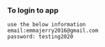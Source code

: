 ### To login to app

    use the below information
    email:emmajerry2016@gmail.com
    password: testing2020
